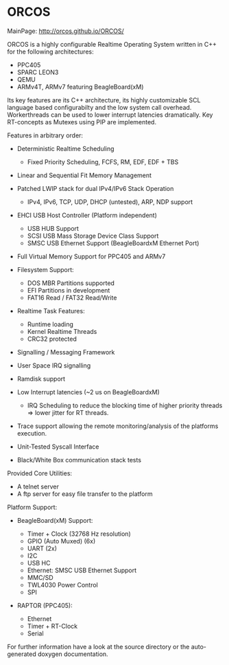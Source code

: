 ORCOS 
=====
MainPage: http://orcos.github.io/ORCOS/

ORCOS is a highly configurable Realtime Operating System written in C++ for the following architectures:
- PPC405
- SPARC LEON3
- QEMU
- ARMv4T, ARMv7 featuring BeagleBoard(xM) 

Its key features are its C++ architecture, its highly customizable SCL language based configurabilty and the low system call overhead. 
Workerthreads can be used to lower interrupt latencies dramatically. Key RT-concepts as Mutexes using PIP are implemented.

Features in arbitrary order:
- Deterministic Realtime Scheduling
	- Fixed Priority Scheduling, FCFS, RM, EDF, EDF + TBS
- Linear and Sequential Fit Memory Management
- Patched LWIP stack for dual IPv4/IPv6 Stack Operation
	- IPv4, IPv6, TCP, UDP, DHCP (untested), ARP, NDP support
- EHCI USB Host Controller (Platform independent)
	- USB HUB Support
	- SCSI USB Mass Storage Device Class Support
	- SMSC USB Ethernet Support (BeagleBoardxM Ethernet Port)
- Full Virtual Memory Support for PPC405 and ARMv7
- Filesystem Support:
	- DOS MBR Partitions supported
	- EFI Partitions in development
	- FAT16 Read / FAT32 Read/Write 
- Realtime Task Features:
    - Runtime loading
    - Kernel Realtime Threads
    - CRC32 protected
- Signalling / Messaging Framework
- User Space IRQ signalling
- Ramdisk support
- Low Interrupt latencies (~2 us on BeagleBoardxM)
	- IRQ Scheduling to reduce the blocking time of higher priority threads => lower jitter for RT threads.
- Trace support allowing the remote monitoring/analysis of the platforms execution.
	
- Unit-Tested Syscall Interface 
- Black/White Box communication stack tests

Provided Core Utilities:
- A telnet server
- A ftp server for easy file transfer to the platform

Platform Support:	
	
- BeagleBoard(xM) Support:
	- Timer + Clock (32768 Hz resolution)
	- GPIO (Auto Muxed) (6x)
	- UART (2x)
	- I2C
	- USB HC
	- Ethernet: SMSC USB Ethernet Support
	- MMC/SD 
	- TWL4030 Power Control
	- SPI

- RAPTOR (PPC405):
	- Ethernet
	- Timer  + RT-Clock
	- Serial

For further information have a look at the source directory or the auto-generated
doxygen documentation.	
	
